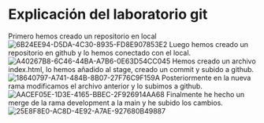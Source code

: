 # Explicación del laboratorio git
Primero hemos creado un repositorio en local
![6B24EE94-D5DA-4C30-8935-FD8E907853E2](https://github.com/Omarionnnn/laboratorio-git/assets/130402204/0734a86c-d88f-439c-b2f8-bad66af2d587)
Luego hemos creado un repositorio en github y lo hemos conectado con el local.
![A40267B8-6C46-44BA-A7B6-0E63D54CC045](https://github.com/Omarionnnn/laboratorio-git/assets/130402204/5bd3fbc2-c239-4908-aa29-54ade3cd063d)
Hemos creado un archivo index.html, lo hemos añadido al stage, creado un commit y subido a github.
![18640797-A741-484B-8B07-27F76C9F159A](https://github.com/Omarionnnn/laboratorio-git/assets/130402204/762952a2-c501-419a-85b1-3c16f8745d16)
Posteriormente en la nueva rama modificamos el archivo anterior y lo subimos a github.
![AACEF05E-1D3E-4165-BBEC-2F926914AA68](https://github.com/Omarionnnn/laboratorio-git/assets/130402204/fea2c86f-8782-45a0-89b5-01db1b136204)
Finalmente he hecho un merge de la rama development a la main y he subido los cambios.
![25E8F8E0-AC8D-4E92-A7AE-927680B49887](https://github.com/Omarionnnn/laboratorio-git/assets/130402204/c06b2578-4c85-4ff2-92f3-e83f1e6df785)
